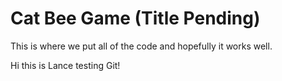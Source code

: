 # Cat Bee Game (Title Pending)
This is where we put all of the code and hopefully it works well.

Hi this is Lance testing Git!
